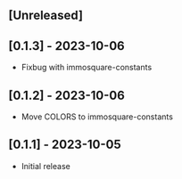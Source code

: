 ## [Unreleased]

## [0.1.3] - 2023-10-06

- Fixbug with immosquare-constants

## [0.1.2] - 2023-10-06

- Move COLORS to immosquare-constants

## [0.1.1] - 2023-10-05

- Initial release
